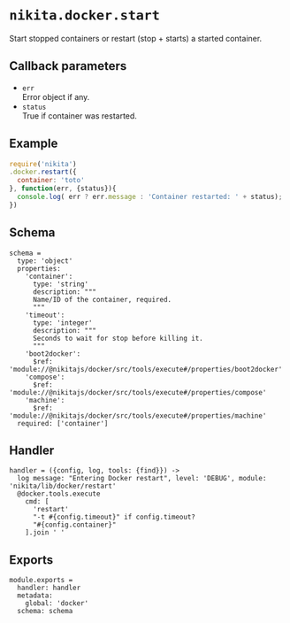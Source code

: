 
# `nikita.docker.start`

Start stopped containers or restart (stop + starts) a started container.

## Callback parameters

* `err`   
  Error object if any.   
* `status`   
  True if container was restarted.  

## Example

```javascript
require('nikita')
.docker.restart({
  container: 'toto'
}, function(err, {status}){
  console.log( err ? err.message : 'Container restarted: ' + status);
})
```

## Schema

    schema =
      type: 'object'
      properties:
        'container':
          type: 'string'
          description: """
          Name/ID of the container, required.
          """
        'timeout':
          type: 'integer'
          description: """
          Seconds to wait for stop before killing it.
          """
        'boot2docker':
          $ref: 'module://@nikitajs/docker/src/tools/execute#/properties/boot2docker'
        'compose':
          $ref: 'module://@nikitajs/docker/src/tools/execute#/properties/compose'
        'machine':
          $ref: 'module://@nikitajs/docker/src/tools/execute#/properties/machine'
      required: ['container']

## Handler

    handler = ({config, log, tools: {find}}) ->
      log message: "Entering Docker restart", level: 'DEBUG', module: 'nikita/lib/docker/restart'
      @docker.tools.execute
        cmd: [
          'restart'
          "-t #{config.timeout}" if config.timeout?
          "#{config.container}"
        ].join ' '

## Exports

    module.exports =
      handler: handler
      metadata:
        global: 'docker'
      schema: schema
